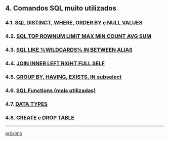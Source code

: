 ## 4. Comandos SQL muito utilizados

### 4.1. [SQL DISTINCT, WHERE, ORDER BY e NULL VALUES](https://github.com/josemarsilva/treina-sql-I/wiki/4.1.-SQL-DISTINCT,-WHERE,-ORDER-BY-e-NULL-VALUES)

### 4.2. [SQL TOP ROWNUM LIMIT MAX MIN COUNT AVG SUM](https://github.com/josemarsilva/treina-sql-I/wiki/4.2.-SQL-TOP-ROWNUM-LIMIT-MAX-MIN-COUNT-AVG-SUM)

### 4.3. [SQL LIKE %WILDCARDS% IN BETWEEN ALIAS](https://github.com/josemarsilva/treina-sql-I/wiki/4.3.-SQL-LIKE-%25WILDCARDS%25-IN-BETWEEN-ALIAS)

### 4.4. [JOIN INNER LEFT RIGHT FULL SELF](https://github.com/josemarsilva/treina-sql-I/wiki/4.4.-JOIN-INNER-LEFT-RIGHT-FULL-SELF)

### 4.5. [GROUP BY, HAVING, EXISTS, IN subselect](https://github.com/josemarsilva/treina-sql-I/wiki/4.5.-GROUP-BY,-HAVING,-EXISTS,-IN-subselect)

### 4.6. [SQL Functions (mais utilizadas)](https://github.com/josemarsilva/treina-sql-I/wiki/4.6.-SQL-Functions-(mais-utilizadas))

### 4.7. [DATA TYPES](https://github.com/josemarsilva/treina-sql-I/wiki/4.7.-DATA-TYPES)

### 4.8. [CREATE e DROP TABLE](https://github.com/josemarsilva/treina-sql-I/wiki/4.7.-CREATE-e-DROP-TABLE)

***
[próximo](https://github.com/josemarsilva/treina-sql-I/wiki/4.1.-SQL-DISTINCT,-WHERE,-ORDER-BY-e-NULL-VALUES)
